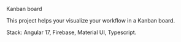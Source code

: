 Kanban board

This project helps your visualize your workflow in a Kanban board. 

Stack: Angular 17, Firebase, Material UI, Typescript.
